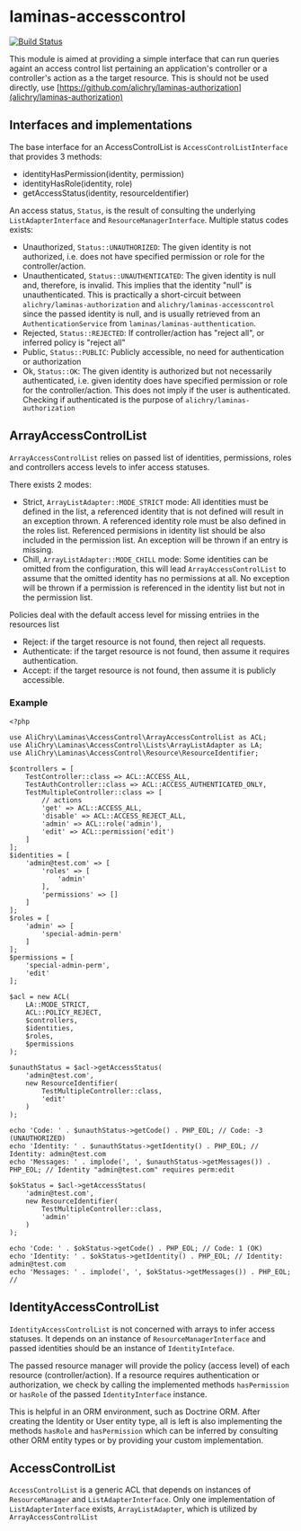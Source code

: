 # laminas-accesscontrol

[![Build Status](https://travis-ci.org/alichry/laminas-accesscontrol.svg?branch=master)](https://travis-ci.org/alichry/laminas-accesscontrol)

This module is aimed at providing a simple interface that can run queries againt an access control list pertaining an application's controller or a controller's action as a the target resource. This is should not be used directly, use [https://github.com/alichry/laminas-authorization](alichry/laminas-authorization)

## Interfaces and implementations
The base interface for an AccessControlList is `AccessControlListInterface` that
provides 3 methods:  

- identityHasPermission(identity, permission)
- identityHasRole(identity, role)
- getAccessStatus(identity, resourceIdentifier)

An access status, `Status`, is the result of consulting the underlying
`ListAdapterInterface` and `ResourceManagerInterface`. Multiple status codes
exists:  

- Unauthorized, `Status::UNAUTHORIZED`: The given identity is not authorized, i.e.
does not have specified permission or role for the controller/action.
- Unauthenticated, `Status::UNAUTHENTICATED`: The given identity is null and,
therefore, is invalid. This implies that the identity "null" is unauthenticated.
This is practically a short-circuit between `alichry/laminas-authorization` and
`alichry/laminas-accesscontrol` since the passed identity is null, and is usually
retrieved from an `AuthenticationService` from `laminas/laminas-autthentication`.
- Rejected, `Status::REJECTED`: If controller/action has "reject all", or 
inferred policy is "reject all"
- Public, `Status::PUBLIC`: Publicly accessible, no need for authentication or
authorization
- Ok, `Status::OK`: The given identity is authorized but not necessarily
authenticated, i.e. given identity does have specified permission or role for 
the controller/action. This does not imply if the user is authenticated.
Checking if authenticated is the purpose of `alichry/laminas-authorization`

## ArrayAccessControlList
`ArrayAccessControlList` relies on passed list of identities,
permissions, roles and controllers access levels to infer access statuses.  

There exists 2 modes:

- Strict, `ArrayListAdapter::MODE_STRICT` mode: All identities must be defined in
the list, a referenced identity that is not defined will result in an exception
thrown. A referenced identity role must be also defined in the roles list.
Referenced permisions in identity list should be also included in the permission
list. An exception will be thrown if an entry is missing.
- Chill, `ArrayListAdapter::MODE_CHILL` mode: Some identities can be omitted from
the configuration, this will lead `ArrayAccessControlList` to assume that the
omitted identity has no permissions at all. No exception will be thrown if a
permission is referenced in the identity list but not in the permission list.

Policies deal with the default access level for missing entriies in the resources list

- Reject: if the target resource is not found, then reject all requests.
- Authenticate: if the target resource is not found, then assume it requires authentication.
- Accept: if the target resource is not found, then assume it is publicly accessible.

### Example

```
<?php

use AliChry\Laminas\AccessControl\ArrayAccessControlList as ACL;
use AliChry\Laminas\AccessControl\Lists\ArrayListAdapter as LA;
use AliChry\Laminas\AccessControl\Resource\ResourceIdentifier;

$controllers = [
    TestController::class => ACL::ACCESS_ALL,
    TestAuthController::class => ACL::ACCESS_AUTHENTICATED_ONLY,
    TestMultipleController::class => [
        // actions
        'get' => ACL::ACCESS_ALL,
        'disable' => ACL::ACCESS_REJECT_ALL,
        'admin' => ACL::role('admin'),
        'edit' => ACL::permission('edit')
    ]
];
$identities = [
    'admin@test.com' => [
        'roles' => [
            'admin'
        ],
        'permissions' => []
    ]
];
$roles = [
    'admin' => [
        'special-admin-perm'
    ]
];
$permissions = [
    'special-admin-perm',
    'edit'
];

$acl = new ACL(
    LA::MODE_STRICT,
    ACL::POLICY_REJECT,
    $controllers,
    $identities,
    $roles,
    $permissions
);

$unauthStatus = $acl->getAccessStatus(
    'admin@test.com',
    new ResourceIdentifier(
        TestMultipleController::class,
        'edit'
    )
);

echo 'Code: ' . $unauthStatus->getCode() . PHP_EOL; // Code: -3 (UNAUTHORIZED)
echo 'Identity: ' . $unauthStatus->getIdentity() . PHP_EOL; // Identity: admin@test.com
echo 'Messages: ' . implode(', ', $unauthStatus->getMessages()) . PHP_EOL; // Identity "admin@test.com" requires perm:edit

$okStatus = $acl->getAccessStatus(
    'admin@test.com',
    new ResourceIdentifier(
        TestMultipleController::class,
        'admin'
    )
);

echo 'Code: ' . $okStatus->getCode() . PHP_EOL; // Code: 1 (OK)
echo 'Identity: ' . $okStatus->getIdentity() . PHP_EOL; // Identity: admin@test.com
echo 'Messages: ' . implode(', ', $okStatus->getMessages()) . PHP_EOL; //
```

## IdentityAccessControlList
`IdentityAccessControlList` is not concerned with arrays to infer access statuses.
It depends on an instance of `ResourceManagerInterface` and passed identities
should be an instance of `IdentityInteface`.  

The passed resource manager will provide the policy (access level) of each
resource (controller/action). If a resource requires authentication or
authorization, we check by calling the implemented methods `hasPermission` or
`hasRole` of the passed `IdentityInterface` instance.  

This is helpful in an ORM environment, such as Doctrine ORM. After creating
the Identity or User entity type, all is left is also implementing the methods
`hasRole` and `hasPermission` which can be inferred by consulting other ORM
entity types or by providing your custom implementation.

## AccessControlList
`AccessControlList` is a generic ACL that depends on instances of 
`ResourceManager` and `ListAdapterInterface`. Only one implementation of
`ListAdapterInterface` exists, `ArrayListAdapter`, which is utilized by
`ArrayAccessControlList`
